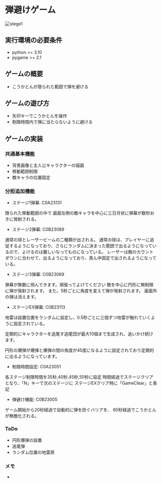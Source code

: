 # 弾避けゲーム
![stege1](fig/screen_shot.png)
## 実行環境の必要条件
* python >= 3.10
* pygame >= 2.1

## ゲームの概要
* こうかとんが限られた範囲で弾を避ける


## ゲームの遊び方
* 矢印キーでこうかとんを操作
* 制限時間内で弾に当たらないように避ける

## ゲームの実装
### 共通基本機能
* 背景画像と主人公キャラクターの描画
* 移動範囲制限
* 敵キャラの位置固定



### 分担追加機能
* ステージ1弾幕: C0A23131

 限られた移動範囲の中で
 画面左側の敵キャラを中心に三日月状に弾幕が数秒おきに発射される。

* ステージ2弾幕: C0B23089
 
 通常の球とレーザービームの二種類が出される。
 通常の球は、プレイヤーに追従するようになっており、さらにランダムに決まった範囲で出るようになっているので、よけるのは難しいなってものになっている。
 レーザーは敵のカウントダウンに合わせて、出るようになっており、真ん中固定で出されるようになっている。

* ステージ3弾幕: C0B23069

 弾幕が無数に飛んできます。頑張ってよけてください
 敵を中心に円形に無制限に弾が発射されます。
 また。5秒ごとに角度を変えて弾が発射されます。
 画面外の弾は消えます。

* ステージEX弾幕: C0B23113

 地雷は設置位置をランダムに設定し、0.5秒ごとに三個ずつ地雷が触れていくように設定されている。

 定期的にキャラクターを追尾す追尾団が最大10個まで生成され、追いかけ続けます。

 円形の爆弾が爆弾と爆弾の間の角度が45度になるように設定されており定期的に出るようになっています。

* 制限時間設定: C0A23051

 各ステージ制限時間を35秒,40秒,45秒,50秒に設定
 時間経過でステージクリアとなり、「N」キーで次のステージに
 ステージEXクリア時に「GameClear」と表記

* 弾避け機能: C0B23005

 ゲーム開始から20秒経過で自動的に弾を防ぐバリアを、
 60秒経過でこうかとんが無敵化される。

### ToDo
- 円形爆弾の設置
- 追尾弾
- ランダム位置の地雷原

### メモ
* 
